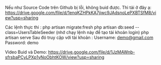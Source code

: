 Nếu như Source Code trên Github bị lỗi, không buid được. Thì tải ở đây ạ: https://drive.google.com/file/d/1enqKZHPkKA7jiwc9JAdsnoLePXBTSfM8/view?usp=sharing

Các lệnh thực thi :
    php artisan migrate:fresh
    php artisan db:seed --class=UsersTableSeeder (nhớ chạy lệnh này để tạo tài khoản login)
    php artisan serve
Sau đó truy cập với tài khoản : 
    Username: demo@gmail.com
    Password: demo

Video Buid và Demo: https://drive.google.com/file/d/1JzMAWnb-sfrsbaPCyLPXp1yNoObhtKOW/view?usp=sharing
